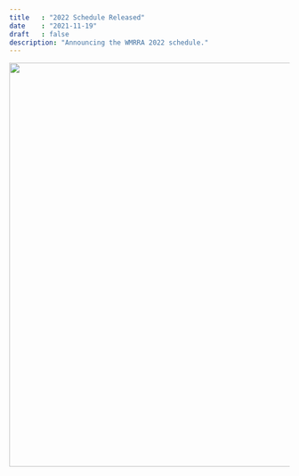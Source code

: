```yaml
---
title   : "2022 Schedule Released"
date    : "2021-11-19"
draft   : false
description: "Announcing the WMRRA 2022 schedule."
---
```


<img src="/images/2022_schedule.png" width="725">
